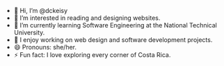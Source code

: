 - 👋 Hi, I’m @dckeisy
- 👀 I’m interested in reading and designing websites.
- 🌱 I’m currently learning Software Engineering at the National Technical University.
- 💞️ I enjoy working on web design and software development projects.
- 😄 Pronouns: she/her.
- ⚡ Fun fact: I love exploring every corner of Costa Rica.
